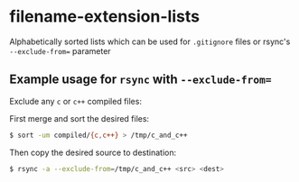# filename-extension-lists
Alphabetically sorted lists which can be used for `.gitignore` files or rsync's `--exclude-from=` parameter

## Example usage for `rsync` with `--exclude-from=`
Exclude any `c` or `c++` compiled files:

First merge and sort the desired files:
```bash
$ sort -um compiled/{c,c++} > /tmp/c_and_c++
```

Then copy the desired source to destination:
```bash
$ rsync -a --exclude-from=/tmp/c_and_c++ <src> <dest>
```
